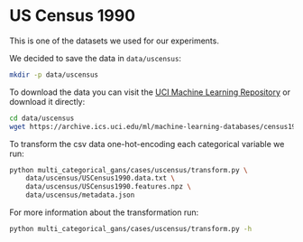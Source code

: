 # US Census 1990

This is one of the datasets we used for our experiments.

We decided to save the data in `data/uscensus`:

```bash
mkdir -p data/uscensus
```

To download the data you can visit the
[UCI Machine Learning Repository](https://archive.ics.uci.edu/ml/datasets/US+Census+Data+(1990))
or download it directly:

```bash
cd data/uscensus
wget https://archive.ics.uci.edu/ml/machine-learning-databases/census1990-mld/USCensus1990.data.txt
```

To transform the csv data one-hot-encoding each categorical variable we run:

```bash
python multi_categorical_gans/cases/uscensus/transform.py \
    data/uscensus/USCensus1990.data.txt \
    data/uscensus/USCensus1990.features.npz \
    data/uscensus/metadata.json
```

For more information about the transformation run:

```bash
python multi_categorical_gans/cases/uscensus/transform.py -h
```